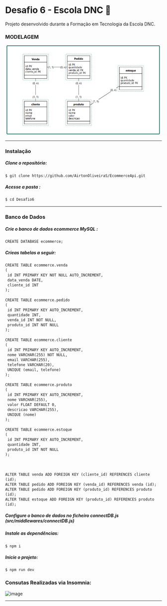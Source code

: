 # Desafio 6 - Escola DNC 🧠
Projeto desenvolvido durante a  Formação em Tecnologia da Escola DNC.

### MODELAGEM

![image](https://github.com/AirtonOliveiraS/EcommerceApi/blob/main/public/logic_model.png)

---

### Instalação

##### Clone o repositório:
```sh
$ git clone https://github.com/AirtonOliveiraS/EcommerceApi.git
```

##### Acesse a pasta :
```sh
$ cd Desafio6
```

---

### Banco de Dados
##### Crie o banco de dados ecommerce MySQL :
```mysql
CREATE DATABASE ecommerce;

```

##### Crieas tabelas a seguir:

```mysql
CREATE TABLE ecommerce.venda 
( 
 id INT PRIMARY KEY NOT NULL AUTO_INCREMENT,  
 data_venda DATE,  
 cliente_id INT  
);

CREATE TABLE ecommerce.pedido 
( 
 id INT PRIMARY KEY AUTO_INCREMENT,  
 quantidade INT,  
 venda_id INT NOT NULL,  
 produto_id INT NOT NULL  
);

CREATE TABLE ecommerce.cliente 
( 
 id INT PRIMARY KEY AUTO_INCREMENT,  
 nome VARCHAR(255) NOT NULL,  
 email VARCHAR(255),  
 telefone VARCHAR(20),  
 UNIQUE (email, telefone)
); 

CREATE TABLE ecommerce.produto 
( 
 id INT PRIMARY KEY AUTO_INCREMENT,  
 nome VARCHAR(255),  
 valor FLOAT DEFAULT 0,  
 descricao VARCHAR(255),  
 UNIQUE (nome)
); 

CREATE TABLE ecommerce.estoque 
( 
 id INT PRIMARY KEY AUTO_INCREMENT,  
 quantidade INT,  
 produto_id INT NOT NULL  
); 



ALTER TABLE venda ADD FOREIGN KEY (cliente_id) REFERENCES cliente (id);
ALTER TABLE pedido ADD FOREIGN KEY (venda_id) REFERENCES venda (id);
ALTER TABLE pedido ADD FOREIGN KEY (produto_id) REFERENCES produto (id);
ALTER TABLE estoque ADD FOREIGN KEY (produto_id) REFERENCES produto (id);

```


##### Configure o banco de dados no ficheiro connectDB.js (src/middlewares/connectDB.js)


##### Instale as dependências:
```sh
$ npm i
```

##### Inicie o projeto:
```sh
$ npm run dev
```

### Consutas Realizadas via Insomnia:

![image](https://github.com/AirtonOliveiraS/EcommerceApi/blob/main/public/consultas_insomnia)

---


















